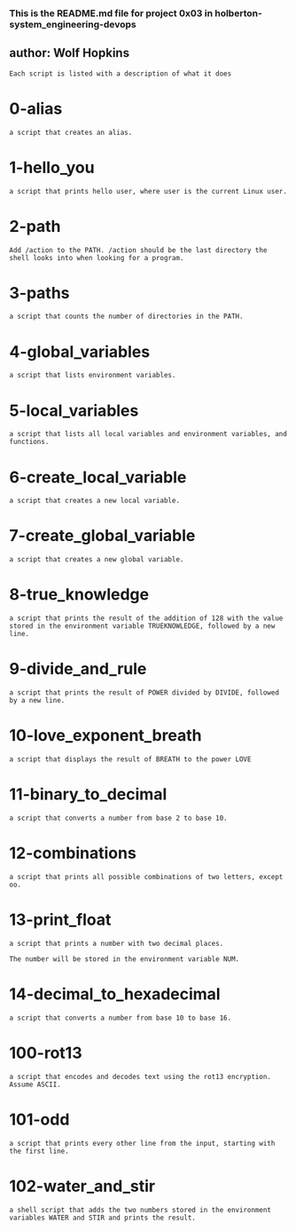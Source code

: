 ### This is the README.md file for project 0x03 in holberton-system\_engineering-devops
## author: Wolf Hopkins
	Each script is listed with a description of what it does
# 0-alias
```
a script that creates an alias.
```
# 1-hello\_you                                                                            
```
a script that prints hello user, where user is the current Linux user.
```
# 2-path                                                                                  
```
Add /action to the PATH. /action should be the last directory the shell looks into when looking for a program.
```
# 3-paths                                                                                 
```
a script that counts the number of directories in the PATH.
```
# 4-global\_variables                                                                     
```
a script that lists environment variables.
```
# 5-local\_variables                                                                      
```
a script that lists all local variables and environment variables, and functions.
```
# 6-create\_local\_variable                                                               
```
a script that creates a new local variable.
```
# 7-create\_global\_variable                                                              
```
a script that creates a new global variable.
```
# 8-true\_knowledge                                                                       
```
a script that prints the result of the addition of 128 with the value stored in the environment variable TRUEKNOWLEDGE, followed by a new line.
```
# 9-divide\_and\_rule                                                                     
```
a script that prints the result of POWER divided by DIVIDE, followed by a new line.
```
# 10-love\_exponent\_breath                                                               
```
a script that displays the result of BREATH to the power LOVE
```
# 11-binary\_to\_decimal                                                                  
```
a script that converts a number from base 2 to base 10.
```
# 12-combinations                                                                        
```
a script that prints all possible combinations of two letters, except oo.
```
# 13-print\_float                                                                         
```
a script that prints a number with two decimal places.

The number will be stored in the environment variable NUM.
```
# 14-decimal\_to\_hexadecimal                                                             
```
a script that converts a number from base 10 to base 16.
```
# 100-rot13                                                                               
```
a script that encodes and decodes text using the rot13 encryption. Assume ASCII.
```
# 101-odd                                                                                 
```
a script that prints every other line from the input, starting with the first line.
```
# 102-water\_and\_stir 
```
a shell script that adds the two numbers stored in the environment variables WATER and STIR and prints the result.
￼￼￼


